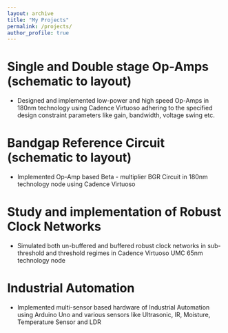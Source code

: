 ```yaml
---
layout: archive
title: "My Projects"
permalink: /projects/
author_profile: true
---
```


Single and Double stage Op-Amps (schematic to layout)
======
* Designed and implemented low-power and high speed Op-Amps in 180nm technology using Cadence Virtuoso adhering to the specified design constraint parameters like gain, bandwidth, voltage swing etc.

Bandgap Reference Circuit (schematic to layout)
======
* Implemented Op-Amp based Beta - multiplier BGR Circuit in 180nm technology node using Cadence Virtuoso

Study and implementation of Robust Clock Networks
======
* Simulated both un-buffered and buffered robust clock networks in sub-threshold and threshold regimes in Cadence Virtuoso UMC 65nm technology node

Industrial Automation
======
* Implemented multi-sensor based hardware of Industrial Automation using Arduino Uno and various sensors like Ultrasonic, IR, Moisture, Temperature Sensor and LDR
